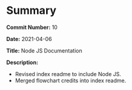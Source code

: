 # Summary

**Commit Number:** 10

**Date:** 2021-04-06

**Title:** Node JS Documentation

**Description:**

* Revised index readme to include Node JS.
* Merged flowchart credits into index readme.